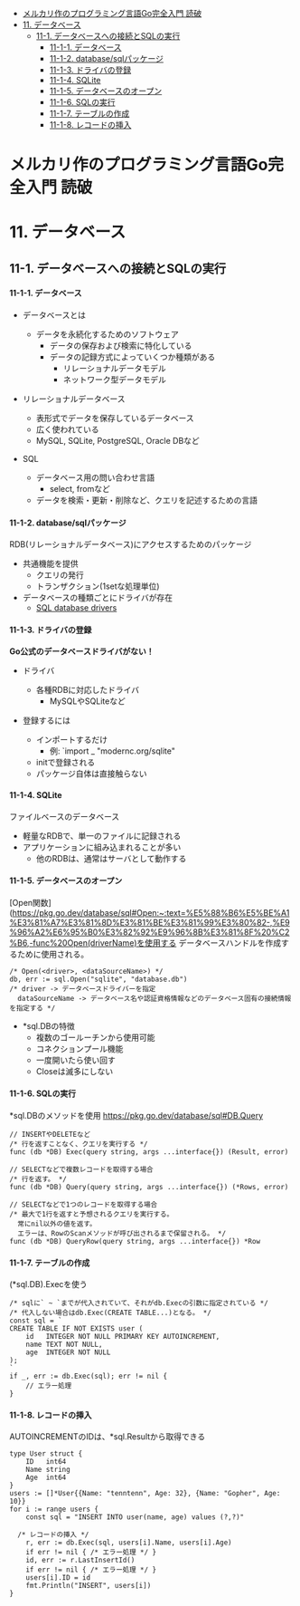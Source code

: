 - [メルカリ作のプログラミング言語Go完全入門 読破](#メルカリ作のプログラミング言語go完全入門-読破)
- [11. データベース](#11-データベース)
  - [11-1. データベースへの接続とSQLの実行](#11-1-データベースへの接続とsqlの実行)
      - [11-1-1. データベース](#11-1-1-データベース)
      - [11-1-2. database/sqlパッケージ](#11-1-2-databasesqlパッケージ)
      - [11-1-3. ドライバの登録](#11-1-3-ドライバの登録)
      - [11-1-4. SQLite](#11-1-4-sqlite)
      - [11-1-5. データベースのオープン](#11-1-5-データベースのオープン)
      - [11-1-6. SQLの実行](#11-1-6-sqlの実行)
      - [11-1-7. テーブルの作成](#11-1-7-テーブルの作成)
      - [11-1-8. レコードの挿入](#11-1-8-レコードの挿入)
# メルカリ作のプログラミング言語Go完全入門 読破
# 11. データベース
## 11-1. データベースへの接続とSQLの実行
#### 11-1-1. データベース
- データベースとは
  - データを永続化するためのソフトウェア
    - データの保存および検索に特化している
    - データの記録方式によっていくつか種類がある
      - リレーショナルデータモデル
      - ネットワーク型データモデル

- リレーショナルデータベース
  - 表形式でデータを保存しているデータベース
  - 広く使われている
  - MySQL, SQLite, PostgreSQL, Oracle DBなど

- SQL
  - データベース用の問い合わせ言語
    - select, fromなど
  - データを検索・更新・削除など、クエリを記述するための言語

#### 11-1-2. database/sqlパッケージ
RDB(リレーショナルデータベース)にアクセスするためのパッケージ
- 共通機能を提供
  - クエリの発行
  - トランザクション(1setな処理単位)
- データベースの種類ごとにドライバが存在
  - [SQL database drivers](https://github.com/golang/go/wiki/SQLDrivers)

#### 11-1-3. ドライバの登録
**Go公式のデータベースドライバがない！**
- ドライバ
  - 各種RDBに対応したドライバ
    - MySQLやSQLiteなど

- 登録するには
  - インポートするだけ
    - 例: `import _ "modernc.org/sqlite"
  - initで登録される
  - パッケージ自体は直接触らない

#### 11-1-4. SQLite
ファイルベースのデータベース
- 軽量なRDBで、単一のファイルに記録される
- アプリケーションに組み込まれることが多い
  - 他のRDBは、通常はサーバとして動作する

#### 11-1-5. データベースのオープン
[Open関数](https://pkg.go.dev/database/sql#Open:~:text=%E5%88%B6%E5%BE%A1%E3%81%A7%E3%81%8D%E3%81%BE%E3%81%99%E3%80%82-,%E9%96%A2%E6%95%B0%E3%82%92%E9%96%8B%E3%81%8F%20%C2%B6,-func%20Open(driverName)を使用する
データベースハンドルを作成するために使用される。
```go:
/* Open(<driver>, <dataSourceName>) */
db, err := sql.Open("sqlite", "database.db")
/* driver -> データベースドライバーを指定
  dataSourceName -> データベース名や認証資格情報などのデータベース固有の接続情報を指定する */
```

- *sql.DBの特徴
  - 複数のゴールーチンから使用可能
  - コネクションプール機能
  - 一度開いたら使い回す
  - Closeは滅多にしない

#### 11-1-6. SQLの実行
*sql.DBのメソッドを使用
https://pkg.go.dev/database/sql#DB.Query
```go:
// INSERTやDELETEなど
/* 行を返すことなく、クエリを実行する */
func (db *DB) Exec(query string, args ...interface{}) (Result, error)

// SELECTなどで複数レコードを取得する場合
/* 行を返す。 */
func (db *DB) Query(query string, args ...interface{}) (*Rows, error)

// SELECTなどで1つのレコードを取得する場合
/* 最大で1行を返すと予想されるクエリを実行する。
  常にnil以外の値を返す。
  エラーは、RowのScanメソッドが呼び出されるまで保留される。 */
func (db *DB) QueryRow(query string, args ...interface{}) *Row
```

#### 11-1-7. テーブルの作成
(*sql.DB).Execを使う
```go:
/* sqlに` ~ `までが代入されていて、それがdb.Execの引数に指定されている */
/* 代入しない場合はdb.Exec(CREATE TABLE...)となる。 */
const sql = `
CREATE TABLE IF NOT EXISTS user (
	id   INTEGER NOT NULL PRIMARY KEY AUTOINCREMENT,
	name TEXT NOT NULL,
	age  INTEGER NOT NULL
);
`
if _, err := db.Exec(sql); err != nil {
	// エラー処理
}
```

#### 11-1-8. レコードの挿入
AUTOINCREMENTのIDは、*sql.Resultから取得できる
```go:
type User struct {
	ID   int64
	Name string
	Age  int64
}
users := []*User{{Name: "tenntenn", Age: 32}, {Name: "Gopher", Age: 10}}
for i := range users {
	const sql = "INSERT INTO user(name, age) values (?,?)"

  /* レコードの挿入 */
	r, err := db.Exec(sql, users[i].Name, users[i].Age)
	if err != nil { /* エラー処理 */ }
	id, err := r.LastInsertId()
	if err != nil { /* エラー処理 */ }
	users[i].ID = id
	fmt.Println("INSERT", users[i])
}
```

